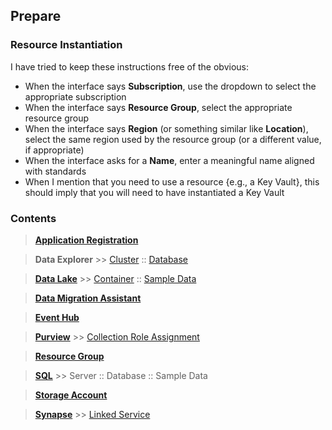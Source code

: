 ## Prepare

### Resource Instantiation

I have tried to keep these instructions free of the obvious:

* When the interface says **Subscription**, use the dropdown to select the appropriate subscription
* When the interface says **Resource Group**, select the appropriate resource group
* When the interface says **Region** (or something similar like **Location**), select the same region used by the resource group (or a different value, if appropriate)
* When the interface asks for a **Name**, enter a meaningful name aligned with standards
* When I mention that you need to use a resource {e.g., a Key Vault}, this should imply that you will need to have instantiated a Key Vault

### Contents

> [**Application Registration**](PrepareResources_ApplicationRegistration.md)

> **Data Explorer** >> [Cluster](PrepareResources_DataExplorer_Cluster.md) :: [Database](PrepareResources_DataExplorer_Database.md)

> [**Data Lake**](PrepareResources_DataLake.md) >> [Container](PrepareResources_DataLake_Container.md) :: [Sample Data](PrepareResources_DataLake_SampleData.md)

> [**Data Migration Assistant**](https://www.microsoft.com/en-us/download/details.aspx?id=53595)

> [**Event Hub**](PrepareResources_EventHub.md)

> [**Purview**](PrepareResources_Purview.md) >> [Collection Role Assignment](PrepareResources_Purview_CollectionRoleAssignment.md)

> [**Resource Group**](PrepareResources_ResourceGroup.md)

> [**SQL**](PrepareResources_SQL.md) >> Server :: Database :: Sample Data

> [**Storage Account**](PrepareResources_StorageAccount.md)

> [**Synapse**](PrepareResources_Synapse.md) >> [Linked Service](PrepareResources_Synapse_LinkedService.md)
